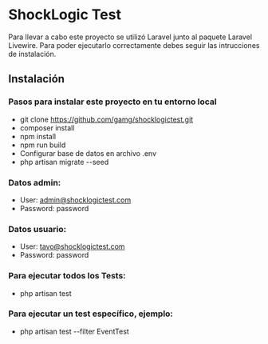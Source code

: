 # ShockLogic Test

Para llevar a cabo este proyecto se utilizó Laravel junto al paquete Laravel Livewire. Para poder ejecutarlo correctamente debes seguir las intrucciones de instalación.

## Instalación

### Pasos para instalar este proyecto en tu entorno local

- git clone https://github.com/gamg/shocklogictest.git
- composer install
- npm install
- npm run build
- Configurar base de datos en archivo .env
- php artisan migrate --seed

### Datos admin:
- User: admin@shocklogictest.com
- Password: password

### Datos usuario:
- User: tavo@shocklogictest.com
- Password: password

### Para ejecutar todos los Tests:

- php artisan test

### Para ejecutar un test específico, ejemplo:
- php artisan test --filter EventTest
